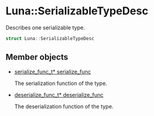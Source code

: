 # Luna::SerializableTypeDesc
Describes one serializable type. 

```c++
struct Luna::SerializableTypeDesc
```

## Member objects
* [serialize_func_t* serialize_func](struct_luna_1_1_serializable_type_desc_1af82f63d30102168b4d7610b3bd01007c.md)

    The serialization function of the type. 

* [deserialize_func_t* deserialize_func](struct_luna_1_1_serializable_type_desc_1a530bc4edf5862683c6278907dfd014c9.md)

    The deserialization function of the type. 

